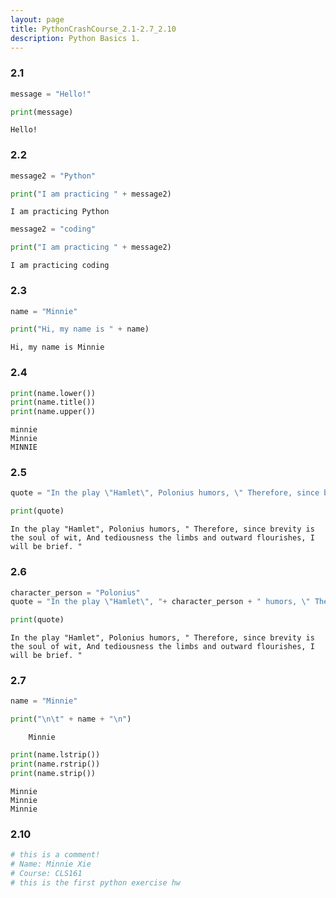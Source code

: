 ```yaml
---
layout: page
title: PythonCrashCourse_2.1-2.7_2.10
description: Python Basics 1.
---
```



### 2.1


```python
message = "Hello!"
```


```python
print(message)
```

    Hello!
    

### 2.2


```python
message2 = "Python"
```


```python
print("I am practicing " + message2)
```

    I am practicing Python
    


```python
message2 = "coding"
```


```python
print("I am practicing " + message2)
```

    I am practicing coding
    

### 2.3


```python
name = "Minnie"
```


```python
print("Hi, my name is " + name)
```

    Hi, my name is Minnie
    

### 2.4


```python
print(name.lower())
print(name.title())
print(name.upper())
```

    minnie
    Minnie
    MINNIE
    

### 2.5


```python
quote = "In the play \"Hamlet\", Polonius humors, \" Therefore, since brevity is the soul of wit, And tediousness the limbs and outward flourishes, I will be brief. \""
```


```python
print(quote)
```

    In the play "Hamlet", Polonius humors, " Therefore, since brevity is the soul of wit, And tediousness the limbs and outward flourishes, I will be brief. "
    

### 2.6


```python
character_person = "Polonius"
quote = "In the play \"Hamlet\", "+ character_person + " humors, \" Therefore, since brevity is the soul of wit, And tediousness the limbs and outward flourishes, I will be brief. \""
```


```python
print(quote)
```

    In the play "Hamlet", Polonius humors, " Therefore, since brevity is the soul of wit, And tediousness the limbs and outward flourishes, I will be brief. "
    

### 2.7


```python
name = "Minnie"
```


```python
print("\n\t" + name + "\n")
```

    
    	Minnie
    
    


```python
print(name.lstrip())
print(name.rstrip())
print(name.strip())
```

    Minnie
    Minnie
    Minnie
    

### 2.10


```python
# this is a comment!
# Name: Minnie Xie
# Course: CLS161
# this is the first python exercise hw
```


```python

```
